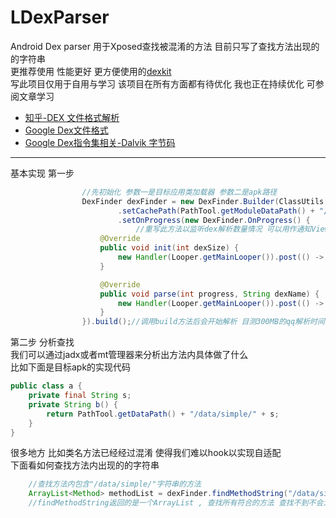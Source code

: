 # LDexParser
Android Dex parser
用于Xposed查找被混淆的方法 目前只写了查找方法出现的的字符串  
更推荐使用 性能更好 更方便使用的[dexkit](https://github.com/LuckyPray/DexKit)  
写此项目仅用于自用与学习 该项目在所有方面都有待优化 我也正在持续优化
可参阅文章学习   
- [知乎-DEX 文件格式解析](https://zhuanlan.zhihu.com/p/66800634)
- [Google Dex文件格式](https://source.android.google.cn/docs/core/runtime/dex-format?hl=zh-cn)
- [Google Dex指令集相关-Dalvik 字节码](https://source.android.google.cn/docs/core/runtime/dalvik-bytecode?hl=zh-cn)
---
基本实现 第一步
```java
                //先初始化 参数一是目标应用类加载器 参数二是apk路径
                DexFinder dexFinder = new DexFinder.Builder(ClassUtils.getHostLoader(), HookEnv.getHostApkPath())
                        .setCachePath(PathTool.getModuleDataPath() + "/MethodFinderCache")//设置运行缓存路径 将使用本地内存代表堆内存 这样可以避免在解析大且多的dex时造成堆溢出
                        .setOnProgress(new DexFinder.OnProgress() {
                            //重写此方法以监听dex解析数量情况 可以用作通知View解析进度
                    @Override
                    public void init(int dexSize) {
                        new Handler(Looper.getMainLooper()).post(() -> loadingDialog.progressBar.setMax(dexSize));
                    }

                    @Override
                    public void parse(int progress, String dexName) {
                        new Handler(Looper.getMainLooper()).post(() -> loadingDialog.progressBar.setProgress(progress));
                    }
                }).build();//调用build方法后会开始解析 目测300MB的qq解析时间在8 - 20s内
```
第二步 分析查找  
我们可以通过jadx或者mt管理器来分析出方法内具体做了什么  
比如下面是目标apk的实现代码
```java
public class a {
    private final String s;
    private String b() {
        return PathTool.getDataPath() + "/data/simple/" + s;
    }
}
```  
很多地方 比如类名方法已经经过混淆 使得我们难以hook以实现自适配  
下面看如何查找方法内出现的的字符串
```java
    //查找方法内包含"/data/simple/"字符串的方法
    ArrayList<Method> methodList = dexFinder.findMethodString("/data/simple/");
    //findMethodString返回的是一个ArrayList , 查找所有符合的方法 查找不到不会为null而是为size == 0
```
